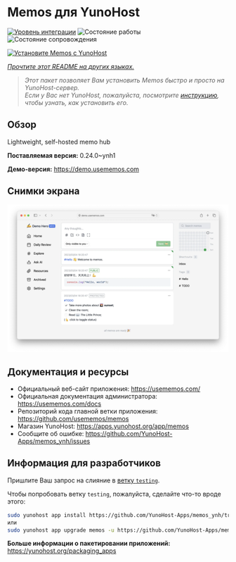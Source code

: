 <!--
Важно: этот README был автоматически сгенерирован <https://github.com/YunoHost/apps/tree/master/tools/readme_generator>
Он НЕ ДОЛЖЕН редактироваться вручную.
-->

# Memos для YunoHost

[![Уровень интеграции](https://apps.yunohost.org/badge/integration/memos)](https://ci-apps.yunohost.org/ci/apps/memos/)
![Состояние работы](https://apps.yunohost.org/badge/state/memos)
![Состояние сопровождения](https://apps.yunohost.org/badge/maintained/memos)

[![Установите Memos с YunoHost](https://install-app.yunohost.org/install-with-yunohost.svg)](https://install-app.yunohost.org/?app=memos)

*[Прочтите этот README на других языках.](./ALL_README.md)*

> *Этот пакет позволяет Вам установить Memos быстро и просто на YunoHost-сервер.*  
> *Если у Вас нет YunoHost, пожалуйста, посмотрите [инструкцию](https://yunohost.org/install), чтобы узнать, как установить его.*

## Обзор

Lightweight, self-hosted memo hub

**Поставляемая версия:** 0.24.0~ynh1

**Демо-версия:** <https://demo.usememos.com>

## Снимки экрана

![Снимок экрана Memos](./doc/screenshots/demo.webp)

## Документация и ресурсы

- Официальный веб-сайт приложения: <https://usememos.com/>
- Официальная документация администратора: <https://usememos.com/docs>
- Репозиторий кода главной ветки приложения: <https://github.com/usememos/memos>
- Магазин YunoHost: <https://apps.yunohost.org/app/memos>
- Сообщите об ошибке: <https://github.com/YunoHost-Apps/memos_ynh/issues>

## Информация для разработчиков

Пришлите Ваш запрос на слияние в [ветку `testing`](https://github.com/YunoHost-Apps/memos_ynh/tree/testing).

Чтобы попробовать ветку `testing`, пожалуйста, сделайте что-то вроде этого:

```bash
sudo yunohost app install https://github.com/YunoHost-Apps/memos_ynh/tree/testing --debug
или
sudo yunohost app upgrade memos -u https://github.com/YunoHost-Apps/memos_ynh/tree/testing --debug
```

**Больше информации о пакетировании приложений:** <https://yunohost.org/packaging_apps>
